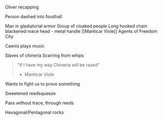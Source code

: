 
Oliver recapping

Person dashed into foodhall

Man in gladiatorial armor
Group of cloaked people
Long hooked chain blackened mace head - metal handle
[[Manticar Viole]] 
Agents of Freedom City

Caenis plays music

Slaves of chineria
Scarring from whips


>"If I have my way Chineria will be razed"
>- Manticar Viole

Wants to fight us to prove something


Sweetened reedsqueeze

Pass without trace, through reeds



Hexagonal/Pentagonal rocks

